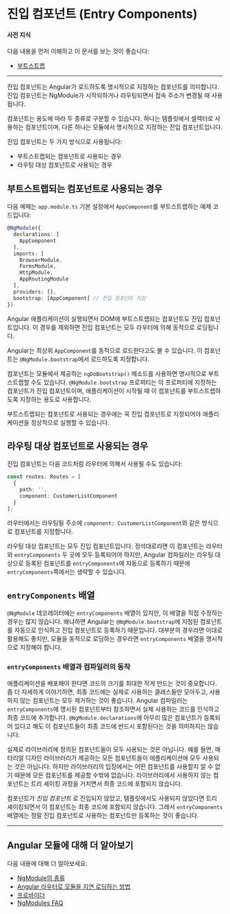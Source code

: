 <!--
# Entry Components
-->
# 진입 컴포넌트 (Entry Components)

<!--
#### Prerequisites:
-->
#### 사전 지식

<!--
A basic understanding of the following concepts:
* [Bootstrapping](guide/bootstrapping).
-->
다음 내용을 먼저 이해하고 이 문서를 보는 것이 좋습니다:
* [부트스트랩](guide/bootstrapping)

<hr />

<!--
An entry component is any component that Angular loads imperatively, (which means you’re not referencing it in the template), by type. You specify an entry component by bootstrapping it in an NgModule, or including it in a routing definition.
-->
진입 컴포넌트는 Angular가 로드하도록 명시적으로 지정하는 컴포넌트를 의미합니다. 진입 컴포넌트는 NgModule가 시작되하거나 라우팅되면서 접속 주소가 변경될 때 사용됩니다.

<div class="alert is-helpful">

<!--
To contrast the two types of components, there are components which are included in the template, which are declarative.  Additionally, there are  components which you load imperatively; that is, entry components.
-->
컴포넌트는 용도에 따라 두 종류로 구분할 수 있습니다. 하나는 템플릿에서 셀렉터로 사용하는 컴포넌트이며, 다른 하나는 모듈에서 명시적으로 지정하는 진입 컴포넌트입니다.

</div>

<!--
There are two main kinds of entry components:

* The bootstrapped root component.
* A component you specify in a route definition.
-->
진입 컴포넌트는 두 가지 방식으로 사용됩니다:

* 부트스트랩되는 컴포넌트로 사용되는 경우
* 라우팅 대상 컴포넌트로 사용되는 경우

<!--
## A bootstrapped entry component
-->
## 부트스트랩되는 컴포넌트로 사용되는 경우

<!--
The following is an example of specifying a bootstrapped component,
`AppComponent`, in a basic `app.module.ts`:
-->
다음 예제는 `app.module.ts` 기본 설정에서 `AppComponent`를 부트스트랩하는 예제 코드입니다:

<!--
```typescript
@NgModule({
  declarations: [
    AppComponent
  ],
  imports: [
    BrowserModule,
    FormsModule,
    HttpClientModule,
    AppRoutingModule
  ],
  providers: [],
  bootstrap: [AppComponent] // bootstrapped entry component
})
```
-->
```typescript
@NgModule({
  declarations: [
    AppComponent
  ],
  imports: [
    BrowserModule,
    FormsModule,
    HttpModule,
    AppRoutingModule
  ],
  providers: [],
  bootstrap: [AppComponent] // 진입 컴포넌트 지정
})
```

<!--
A bootstrapped component is an entry component
that Angular loads into the DOM during the bootstrap process (application launch).
Other entry components are loaded dynamically by other means, such as with the router.
-->
Angular 애플리케이션이 실행되면서 DOM에 부트스트랩되는 컴포넌트도 진입 컴포넌트입니다.
이 경우를 제외하면 진입 컴포넌트는 모두 라우터에 의해 동적으로 로딩됩니다.

<!--
Angular loads a root `AppComponent` dynamically because it's listed by type in `@NgModule.bootstrap`.
-->
Angular는 최상위 `AppComponent`를 동적으로 로드한다고도 볼 수 있습니다. 이 컴포넌트는 `@NgModule.bootstrap`에서 로드하도록 지정합니다.

<div class="alert is-helpful">

<!--
A component can also be bootstrapped imperatively in the module's `ngDoBootstrap()` method.
The `@NgModule.bootstrap` property tells the compiler that this is an entry component and
it should generate code to bootstrap the application with this component.
-->
컴포넌트는 모듈에서 제공하는 `ngDoBootstrap()` 메소드를 사용하면 명시적으로 부트스트랩할 수도 있습니다. `@NgModule.bootstrap` 프로퍼티는 이 프로퍼티에 지정하는 컴포넌트가 진입 컴포넌트이며, 애플리케이션이 시작될 때 이 컴포넌트를 부트스트랩하도록 지정하는 용도로 사용합니다.

</div>

<!--
A bootstrapped component is necessarily an entry component because bootstrapping is an imperative process, thus it needs to have an entry component.
-->
부트스트랩되는 컴포넌트로 사용되는 경우에는 꼭 진입 컴포넌트로 지정되어야 애플리케이션을 정상적으로 실행할 수 있습니다.

<!--
## A routed entry component
-->
## 라우팅 대상 컴포넌트로 사용되는 경우

<!--
The second kind of entry component occurs in a route definition like
this:
-->
진입 컴포넌트는 다음 코드처럼 라우터에 의해서 사용될 수도 있습니다:

```typescript
const routes: Routes = [
  {
    path: '',
    component: CustomerListComponent
  }
];
```

<!--
A route definition refers to a component by its type with `component: CustomerListComponent`.
-->
라우터에서는 라우팅될 주소에 `component: CustomerListComponent`와 같은 방식으로 컴포넌트를 지정합니다.

<!--
All router components must be entry components. Because this would require you to add the component in two places (router and `entryComponents`) the Compiler is smart enough to recognize that this is a router definition and automatically add the router component into `entryComponents`.
-->
라우팅 대상 컴포넌트는 모두 진입 컴포넌트입니다. 정석대로라면 이 컴포넌트는 라우터와 `entryComponents` 두 곳에 모두 등록되어야 하지만, Angular 컴파일러는 라우팅 대상으로 등록된 컴포넌트를 `entryComponents`에 자동으로 등록하기 때문에 `entryComponents`쪽에서는 생략할 수 있습니다.

<!--
## The `entryComponents` array
-->
## `entryComponents` 배열

<!--
Though the `@NgModule` decorator has an `entryComponents` array, most of the time
you won't have to explicitly set any entry components because Angular adds components listed in `@NgModule.bootstrap` and those in route definitions to entry components automatically. Though these two mechanisms account for most entry components, if your app happens to bootstrap or dynamically load a component by type imperatively,
you must add it to `entryComponents` explicitly.
-->
`@NgModule` 데코레이터에는 `entryComponents` 배열이 있지만, 이 배열을 직접 수정하는 경우는 많지 않습니다. 왜냐하면 Angular는 `@NgModule.bootstrap`에 지정된 컴포넌트를 자동으로 인식하고 진입 컴포넌트로 등록하기 때문입니다.
대부분의 경우라면 이대로 활용해도 좋지만, 모듈을 동적으로 로딩하는 경우라면 `entryComponents` 배열을 명시적으로 지정해야 합니다.

<!--
### `entryComponents` and the compiler
-->
### `entryComponents` 배열과 컴파일러의 동작

<!--
For production apps you want to load the smallest code possible.
The code should contain only the classes that you actually need and
exclude components that are never used. For this reason, the Angular compiler only generates code for components which are reachable from the `entryComponents`; This means that adding more references to `@NgModule.declarations` does not imply that they will necessarily be included in the final bundle.
-->
애플리케이션을 배포해야 한다면 코드의 크기를 최대한 작게 만드는 것이 중요합니다. 좀 더 자세하게 이야기하면, 최종 코드에는 실제로 사용하는 클래스들만 모아두고, 사용하지 않는 컴포넌트는 모두 제거하는 것이 좋습니다.
Angular 컴파일러는 `entryComponents`에 명시된 컴포넌트부터 참조하면서 실제 사용하는 코드를 인식하고 최종 코드에 추가합니다. `@NgModule.declarations`에 아무리 많은 컴포넌트가 등록되어 있다고 해도 이 컴포넌트들이 최종 코드에 반드시 포함된다는 것을 의미하지는 않습니다.

<!--
In fact, many libraries declare and export components you'll never use.
For example, a material design library will export all components because it doesn’t know which ones you will use. However, it is unlikely that you will use them all.
For the ones you don't reference, the tree shaker drops these components from the final code package.
-->
실제로 라이브러리에 정의된 컴포넌트들이 모두 사용되는 것은 아닙니다.
예를 들면, 매터리얼 디자인 라이브러리가 제공하는 모든 컴포넌트들이 애플리케이션에 모두 사용되는 것은 아닙니다. 하지만 라이브러리의 입장에서는 어떤 컴포넌트를 사용할지 알 수 없기 때문에 모든 컴포넌트를 제공할 수밖에 없습니다.
라이브러리에서 사용하지 않는 컴포넌트는 트리 셰이킹 과정을 거치면서 최종 코드에 포함되지 않습니다.

<!--
If a component isn't an _entry component_ and isn't found in a template,
the tree shaker will throw it away. So, it's best to add only the components that are truly entry components to help keep your app
as trim as possible.
-->
컴포넌트가 _진입 컴포넌트_ 로 진입되지 않았고, 템플릿에서도 사용되지 않았다면 트리 셰이킹되면서 이 컴포넌트는 최종 코드에 포함되지 않습니다. 그래서 `entryComponents` 배열에는 정말 진입 컴포넌트로 사용하는 컴포넌트만 등록하는 것이 좋습니다.

<hr />

<!--
## More on Angular modules
-->
## Angular 모듈에 대해 더 알아보기

<!--
You may also be interested in the following:
* [Types of NgModules](guide/module-types)
* [Lazy Loading Modules with the Angular Router](guide/lazy-loading-ngmodules).
* [Providers](guide/providers).
* [NgModules FAQ](guide/ngmodule-faq).
-->
다음 내용에 대해 더 알아보세요:
* [NgModule의 종류](guide/module-types)
* [Angular 라우터로 모듈을 지연 로딩하는 방법](guide/lazy-loading-ngmodules)
* [프로바이더](guide/providers)
* [NgModules FAQ](guide/ngmodule-faq)
